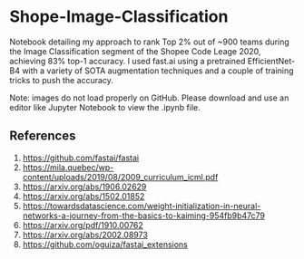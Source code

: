 # Shope-Image-Classification
Notebook detailing my approach to rank Top 2% out of ~900 teams during the Image Classification segment of the Shopee Code Leage 2020, achieving 83% top-1 accuracy. I used fast.ai using a pretrained EfficientNet-B4 with a variety of SOTA augmentation techniques and a couple of training tricks to push the accuracy. 

Note: images do not load properly on GitHub. Please download and use an editor like Jupyter Notebook to view the .ipynb file. 

## References
1. https://github.com/fastai/fastai
2. https://mila.quebec/wp-content/uploads/2019/08/2009_curriculum_icml.pdf
3. https://arxiv.org/abs/1906.02629
4. https://arxiv.org/abs/1502.01852
5. https://towardsdatascience.com/weight-initialization-in-neural-networks-a-journey-from-the-basics-to-kaiming-954fb9b47c79
6. https://arxiv.org/pdf/1910.00762
7. https://arxiv.org/abs/2002.08973
8. https://github.com/oguiza/fastai_extensions
